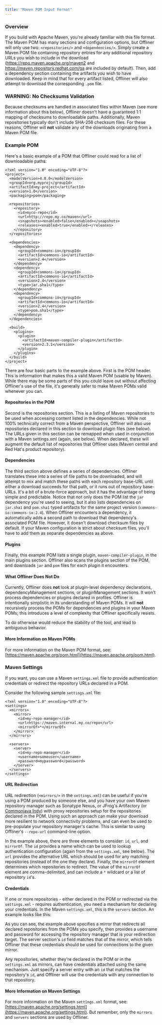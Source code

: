 ```yaml
---
title: "Maven POM Input Format"
---
```


### Overview

If you build with Apache Maven, you're already familiar with this file format. The Maven POM has many sections and configuration options, but Offliner will only use two: `<repositories/>` and `<dependencies/>`. Simply create a Maven POM file containing repository entries for any additional repository URLs you wish to include in the download (https://repo.maven.apache.org/maven2 and https://maven.repository.redhat.com/ga are included by default). Then, add a dependency section containing the artifacts you wish to have downloaded. Keep in mind that for every artifact listed, Offliner will also attempt to download the corresponding `.pom` file.

### WARNING: No Checksums Validation

Because checksums are handled in associated files within Maven (see more information about this below), Offliner doesn't have a guaranteed 1:1 mapping of checksums to downloadable paths. Additionally, Maven repositories typically don't include SHA-256 checksum files. For these reasons, Offliner will **not** validate any of the downloads originating from a Maven POM file.

### Example POM

Here's a basic example of a POM that Offliner could read for a list of downloadable paths:

```
<?xml version="1.0" encoding="UTF-8"?>
<project>
  <modelVersion>4.0.0</modelVersion>
  <groupId>org.myproj</groupId>
  <artifactId>my-project</artifactId>
  <version>1.0</version>
  <packaging>pom</packaging>

  <repositories>
    <repository>
      <id>myco-repo</id>
      <url>http://repo.my.co/maven</url>
      <snapshots><enabled>false</enabled></snapshots>
      <releases><enabled>true</enabled></releases>
    </repository>
  </repositories>

  <dependencies>
    <dependency>
      <groupId>commons-io</groupId>
      <artifactId>commons-io</artifactId>
      <version>2.4</version>
    </dependency>
    <dependency>
      <groupId>commons-io</groupId>
      <artifactId>commons-io</artifactId>
      <version>2.4</version>
      <type>jar.sha1</type>
    </dependency>
    <dependency>
      <groupId>commons-io</groupId>
      <artifactId>commons-io</artifactId>
      <version>2.4</version>
      <type>pom.sha1</type>
    </dependency>
  </dependencies>

  <build>
    <plugins>
      <plugin>
        <artifactId>maven-compiler-plugin</artifactId>
        <version>2.3.1</version>
      </plugin>
    </plugins>
  </build>
</project>
```

There are four basic parts to the example above. First is the POM header. This is information that makes this a valid Maven POM (usable by Maven). While there may be some parts of this you could leave out without affecting Offliner's use of the file, it's generally safer to make Maven POMs valid whenever you can.

#### Repositories in the POM

Second is the repositories section. This is a listing of Maven repositories to be used when accessing content listed in the dependencies. While not 100% technically correct from a Maven perspective, Offliner will also use repositories declared in this section to download plugin files (see below). The URLs given in this section can be remapped when used in conjunction with a Maven settings.xml (again, see below). When declared, these will augment the default list of repositories that Offliner uses (Maven central and Red Hat's product repository).

#### Dependencies

The third section above defines a series of dependencies. Offliner translates these into a series of file paths to be downloaded, and will attempt to mix and match these paths with each repository base-URL until either a download succeeds for that path, or it runs out of repository base-URLs. It's a bit of a brute-force approach, but it has the advantage of being simple and predictable. Notice that not only does the POM list the `jar` dependency you're used to seeing, but it also lists dependencies on `jar.sha1` and `pom.sha1` typed artifacts for the same project version (`commons-io:commons-io:2.4`). When Offliner encounters a dependency, it automatically adds a second path to download that dependency's associated POM file. However, it doesn't download checksum files by default. If your Maven configuration is strict about checksum files, you'll have to add them as separate dependencies as above.

#### Plugins

Finally, this example POM lists a single plugin, `maven-compiler-plugin`, in the main plugins section. Offliner also scans the plugins section of the POM, and downloads `jar` and `pom` files for each plugin it encounters. 

#### What Offliner Does Not Do

Currently, Offliner does **not** look at plugin-level dependency declarations, dependencyManagement sections, or pluginManagement sections. It won't process dependencies or plugins declared in profiles. Offliner is intentionally simplistic in its understanding of Maven POMs. It will **not** recursively process the POMs for dependencies and plugins in your Maven POMs; this introduces a level of complexity that Offliner specifically resists.

To do otherwise would reduce the stability of the tool, and lead to ambiguous behavior.

#### More Information on Maven POMs

For more information on the Maven POM format, see: [https://maven.apache.org/pom.html](https://maven.apache.org/pom.html).

### Maven Settings

If you want, you can use a Maven `settings.xml` file to provide authentication credentials or redirect the repository URLs declared in a POM. 

Consider the following sample `settings.xml` file:

```
<?xml version="1.0" encoding="UTF-8"?>
<settings>
  <mirrors>
    <mirror>
      <id>my-repo-manager</id>
      <url>https://maven.internal.my.co/repo</url>
      <mirrorOf>*</mirrorOf>
    </mirror>
  </mirrors>

  <servers>
    <server>
      <id>my-repo-manager</id>
      <username>someuser</username>
      <password>mypassword</password>
    </server>
  </servers>
</settings>
```

#### URL Redirection

URL redirection (`<mirrors/>` in the `settings.xml`) can be useful if you're using a POM produced by someone else, and you have your own Maven repository manager such as Sonatype Nexus, or JFrog's Artifactory (or [Commonjava Indy](https://commonjava.github.io/indy)) with proxy repositories setup for the repositories declared in the POM. Using such an approach can make your download more resilient to network connectivity problems, and can even be used to pre-populate your repository manager's cache. This is similar to using Offliner's `--repo-url` command-line option.

In the example above, there are three elements to consider: `id`, `url`, and `mirrorOf`. The `id` provides a name which can be used to lookup authentication configuration (again from the `settings.xml`, see below). The `url` provides the alternative URL which should be used for any matching repositories (instead of the one they declare). Finally, the `mirrorOf` element determines which repositories to redirect. The value of the `mirrorOf` element are comma-delimited, and can include a `*` wildcard or a list of repository `id`'s.

#### Credentials

If one or more repositories - either declared in the POM or redirected via the `settings.xml` - requires authentication, you need a mechanism for declaring your credentials. In the Maven `settings.xml`, this is the `servers` section. An example looks like this:

As you can see, the example above specifies a mirror that redirects all declared repositories from the POMs you specify, then provides a username and password for accessing the repository manager that is your redirection target. The server section's `id` field matches that of the mirror, which tells Offliner that these credentials should be used for connections to the given mirror.

Any repositories, whether they're declared in the POM or in the `settings.xml` as mirrors, can have credentials attached using the same mechanism. Just specify a server entry with an `id` that matches the repository's `id`, and Offliner will use the credentials with any connection to that repository. 

#### More Information on Maven Settings

For more information on the Maven `settings.xml` format, see: [https://maven.apache.org/settings.html](https://maven.apache.org/settings.html). But remember, only the `mirrors` and `servers` sections are used by Offliner.


